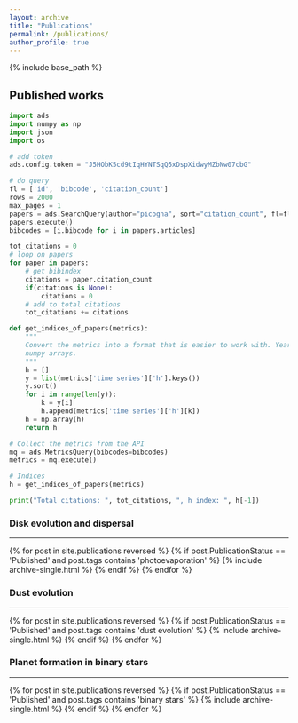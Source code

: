 ```yaml
---
layout: archive
title: "Publications"
permalink: /publications/
author_profile: true
---
```


{% include base_path %}

## Published works

```python
import ads
import numpy as np
import json
import os

# add token
ads.config.token = "J5HObK5cd9tIqHYNTSqQ5xDspXidwyMZbNw07cbG"

# do query
fl = ['id', 'bibcode', 'citation_count']
rows = 2000
max_pages = 1
papers = ads.SearchQuery(author="picogna", sort="citation_count", fl=fl, rows=rows, max_pages=max_pages)
papers.execute()
bibcodes = [i.bibcode for i in papers.articles]

tot_citations = 0
# loop on papers
for paper in papers:
    # get bibindex
    citations = paper.citation_count
    if(citations is None):
        citations = 0
    # add to total citations
    tot_citations += citations

def get_indices_of_papers(metrics):
    """
    Convert the metrics into a format that is easier to work with. Year-ordered
    numpy arrays.
    """
    h = []
    y = list(metrics['time series']['h'].keys())
    y.sort()
    for i in range(len(y)):
        k = y[i]
        h.append(metrics['time series']['h'][k])
    h = np.array(h)
    return h

# Collect the metrics from the API
mq = ads.MetricsQuery(bibcodes=bibcodes)
metrics = mq.execute()

# Indices
h = get_indices_of_papers(metrics)

print("Total citations: ", tot_citations, ", h index: ", h[-1])
```

### Disk evolution and dispersal
---

{% for post in site.publications reversed %}
  {% if post.PublicationStatus == 'Published' and post.tags contains 'photoevaporation' %}
    {% include archive-single.html %}
  {% endif %}
{% endfor %}

### Dust evolution
---

{% for post in site.publications reversed %}
  {% if post.PublicationStatus == 'Published' and post.tags contains 'dust evolution' %}
    {% include archive-single.html %}
  {% endif %}
{% endfor %}

### Planet formation in binary stars
---

{% for post in site.publications reversed %}
  {% if post.PublicationStatus == 'Published' and post.tags contains 'binary stars' %}
    {% include archive-single.html %}
  {% endif %}
{% endfor %}
